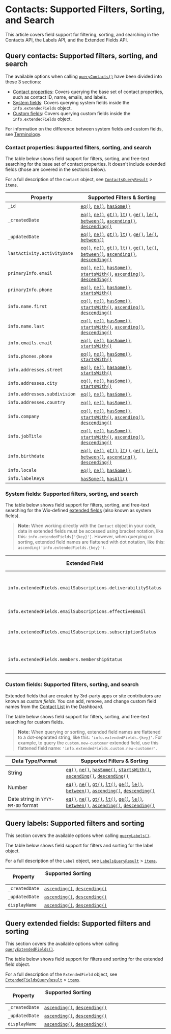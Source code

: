 # Contacts: Supported Filters, Sorting, and Search

This article covers field support for filtering, sorting, and searching
in the Contacts API, the Labels API, and the Extended Fields API.

## Query contacts: Supported filters, sorting, and search

The available options when calling 
[`queryContacts()`](wix-crm-backend/contacts/query-contacts)
have been divided into these 3 sections:

- [Contact properties](#contact-properties-supported-filters,-sorting,-and-search):
  Covers querying the base set of contact properties,
  such as contact ID, name, emails, and labels.
- [System fields](#system-fields-supported-filters,-sorting,-and-search):
  Covers querying system fields inside the `info.extendedFields` object.
- [Custom fields](#custom-fields-supported-filters,-sorting,-and-search):
  Covers querying custom fields inside the `info.extendedFields` object.

For information on the difference between system fields and custom fields,
see [Terminology](contacts/introduction#terminology).

### Contact properties: Supported filters, sorting, and search

The table below shows field support for filters, sorting,
and free-text searching
for the base set of contact properties.
It doesn't include extended fields (those are covered in the sections below).

For a full description of the `Contact` object, see
[`ContactsQueryResult`](wix-crm-backend/contacts/contacts-query-result) >
[`items`](wix-crm-backend/contacts/contacts-query-result/items).

| Property                     | Supported Filters & Sorting                                                                                                                                                                                                                                                                                                                                                                                                                                                                                                                                                                        |
| ---------------------------- | -------------------------------------------------------------------------------------------------------------------------------------------------------------------------------------------------------------------------------------------------------------------------------------------------------------------------------------------------------------------------------------------------------------------------------------------------------------------------------------------------------------------------------------------------------------------------------------------------- |
| `_id`                        | [`eq()`](contacts/contacts-query-builder/eq), [`ne()`](contacts/contacts-query-builder/ne), [`hasSome()`](contacts/contacts-query-builder/has-some)                                                                                                                                                                                                                                                                                                                                                                                                       |
| `_createdDate`               | [`eq()`](contacts/contacts-query-builder/eq), [`ne()`](contacts/contacts-query-builder/ne), [`gt()`](contacts/contacts-query-builder/gt), [`lt()`](contacts/contacts-query-builder/lt), [`ge()`](contacts/contacts-query-builder/ge), [`le()`](contacts/contacts-query-builder/le), [`between()`](contacts/contacts-query-builder/between), [`ascending()`](contacts/contacts-query-builder/ascending), [`descending()`](contacts/contacts-query-builder/descending) |
| `_updatedDate`               | [`eq()`](contacts/contacts-query-builder/eq), [`ne()`](contacts/contacts-query-builder/ne), [`gt()`](contacts/contacts-query-builder/gt), [`lt()`](contacts/contacts-query-builder/lt), [`ge()`](contacts/contacts-query-builder/ge), [`le()`](contacts/contacts-query-builder/le), [`between()`](contacts/contacts-query-builder/between)                                                                                                                                                       |
| `lastActivity.activityDate`  | [`eq()`](contacts/contacts-query-builder/eq), [`ne()`](contacts/contacts-query-builder/ne), [`gt()`](contacts/contacts-query-builder/gt), [`lt()`](contacts/contacts-query-builder/lt), [`ge()`](contacts/contacts-query-builder/ge), [`le()`](contacts/contacts-query-builder/le), [`between()`](contacts/contacts-query-builder/between), [`ascending()`](contacts/contacts-query-builder/ascending), [`descending()`](contacts/contacts-query-builder/descending) |
| `primaryInfo.email`          | [`eq()`](contacts/contacts-query-builder/eq), [`ne()`](contacts/contacts-query-builder/ne), [`hasSome()`](contacts/contacts-query-builder/has-some), [`startsWith()`](contacts/contacts-query-builder/starts-with), [`ascending()`](contacts/contacts-query-builder/ascending), [`descending()`](contacts/contacts-query-builder/descending)                                                                                                                                                                     |
| `primaryInfo.phone`          | [`eq()`](contacts/contacts-query-builder/eq), [`ne()`](contacts/contacts-query-builder/ne), [`hasSome()`](contacts/contacts-query-builder/has-some), [`startsWith()`](contacts/contacts-query-builder/starts-with)                                                                                                                                                                                                                                                                                                                           |
| `info.name.first`            | [`eq()`](contacts/contacts-query-builder/eq), [`ne()`](contacts/contacts-query-builder/ne), [`hasSome()`](contacts/contacts-query-builder/has-some), [`startsWith()`](contacts/contacts-query-builder/starts-with), [`ascending()`](contacts/contacts-query-builder/ascending), [`descending()`](contacts/contacts-query-builder/descending)                                                                                                                                                                     |
| `info.name.last`             | [`eq()`](contacts/contacts-query-builder/eq), [`ne()`](contacts/contacts-query-builder/ne), [`hasSome()`](contacts/contacts-query-builder/has-some), [`startsWith()`](contacts/contacts-query-builder/starts-with), [`ascending()`](contacts/contacts-query-builder/ascending), [`descending()`](contacts/contacts-query-builder/descending)                                                                                                                                                                     |
| `info.emails.email`          | [`eq()`](contacts/contacts-query-builder/eq), [`ne()`](contacts/contacts-query-builder/ne), [`hasSome()`](contacts/contacts-query-builder/has-some), [`startsWith()`](contacts/contacts-query-builder/starts-with)                                                                                                                                                                                                                                                                                                                           |
| `info.phones.phone`          | [`eq()`](contacts/contacts-query-builder/eq), [`ne()`](contacts/contacts-query-builder/ne), [`hasSome()`](contacts/contacts-query-builder/has-some), [`startsWith()`](contacts/contacts-query-builder/starts-with)                                                                                                                                                                                                                                                                                                                           |
| `info.addresses.street`      | [`eq()`](contacts/contacts-query-builder/eq), [`ne()`](contacts/contacts-query-builder/ne), [`hasSome()`](contacts/contacts-query-builder/has-some), [`startsWith()`](contacts/contacts-query-builder/starts-with)                                                                                                                                                                                                                                                                                                                           |
| `info.addresses.city`        | [`eq()`](contacts/contacts-query-builder/eq), [`ne()`](contacts/contacts-query-builder/ne), [`hasSome()`](contacts/contacts-query-builder/has-some), [`startsWith()`](contacts/contacts-query-builder/starts-with)                                                                                                                                                                                                                                                                                                                           |
| `info.addresses.subdivision` | [`eq()`](contacts/contacts-query-builder/eq), [`ne()`](contacts/contacts-query-builder/ne), [`hasSome()`](contacts/contacts-query-builder/has-some),                                                                                                                                                                                                                                                                                                                                                                                                      |
| `info.addresses.country`     | [`eq()`](contacts/contacts-query-builder/eq), [`ne()`](contacts/contacts-query-builder/ne), [`hasSome()`](contacts/contacts-query-builder/has-some),                                                                                                                                                                                                                                                                                                                                                                                                      |
| `info.company`               | [`eq()`](contacts/contacts-query-builder/eq), [`ne()`](contacts/contacts-query-builder/ne), [`hasSome()`](contacts/contacts-query-builder/has-some), [`startsWith()`](contacts/contacts-query-builder/starts-with), [`ascending()`](contacts/contacts-query-builder/ascending), [`descending()`](contacts/contacts-query-builder/descending)                                                                                                                                                                     |
| `info.jobTitle`              | [`eq()`](contacts/contacts-query-builder/eq), [`ne()`](contacts/contacts-query-builder/ne), [`hasSome()`](contacts/contacts-query-builder/has-some), [`startsWith()`](contacts/contacts-query-builder/starts-with), [`ascending()`](contacts/contacts-query-builder/ascending), [`descending()`](contacts/contacts-query-builder/descending)                                                                                                                                                                     |
| `info.birthdate`             | [`eq()`](contacts/contacts-query-builder/eq), [`ne()`](contacts/contacts-query-builder/ne), [`gt()`](contacts/contacts-query-builder/gt), [`lt()`](contacts/contacts-query-builder/lt), [`ge()`](contacts/contacts-query-builder/ge), [`le()`](contacts/contacts-query-builder/le), [`between()`](contacts/contacts-query-builder/between), [`ascending()`](contacts/contacts-query-builder/ascending), [`descending()`](contacts/contacts-query-builder/descending) |
| `info.locale`                | [`eq()`](contacts/contacts-query-builder/eq), [`ne()`](contacts/contacts-query-builder/ne), [`hasSome()`](contacts/contacts-query-builder/has-some),                                                                                                                                                                                                                                                                                                                                                                                                      |
| `info.labelKeys`             | [`hasSome()`](contacts/contacts-query-builder/has-some), [`hasAll()`](contacts/contacts-query-builder/has-all)                                                                                                                                                                                                                                                                                                                                                                                                                                                           |

### System fields: Supported filters, sorting, and search

The table below shows field support for filters, sorting,
and free-text searching
for the Wix-defined
[extended fields](wix-crm-backend/contacts/introduction#about-extended-fields)
(also known as system fields).

> **Note:**
> When working directly with the `Contact` object in your code,
> data in extended fields must be accessed
> using bracket notation, like this:
> `info.extendedFields['{key}']`.
> However, when querying or sorting,
> extended field names are flattened with dot notation, like this:
> `ascending('info.extendedFields.{key}')`.

| Extended Field                                                | Supported Filters & Sorting                                                                                                                                                                              | Supported Values                                                       |
| ------------------------------------------------------------- | -------------------------------------------------------------------------------------------------------------------------------------------------------------------------------------------------------- | ---------------------------------------------------------------------- |
| `info.extendedFields.emailSubscriptions.deliverabilityStatus` | [`eq()`](contacts/contacts-query-builder/eq),[`ne()`](contacts/contacts-query-builder/ne),[`hasSome()`](contacts/contacts-query-builder/has-some)   | `"VALID"`, `"BOUNCED"`, `"SPAM_COMPLAINT"`, `"NOT_SET"`, `"INACTIVE"`. |
| `info.extendedFields.emailSubscriptions.effectiveEmail`       | [`ascending()`](contacts/contacts-query-builder/ascending), [`descending()`](contacts/contacts-query-builder/descending)                                             |                                                                        |
| `info.extendedFields.emailSubscriptions.subscriptionStatus`   | [`eq()`](contacts/contacts-query-builder/eq), [`ne()`](contacts/contacts-query-builder/ne), [`hasSome()`](contacts/contacts-query-builder/has-some) | `"SUBSCRIBED"`, `"UNSUBSCRIBED"`, `"NOT_SET"`, `"PENDING"`.            |
| `info.extendedFields.members.membershipStatus`                | [`eq()`](contacts/contacts-query-builder/eq), [`ne()`](contacts/contacts-query-builder/ne), [`hasSome()`](contacts/contacts-query-builder/has-some) | `"APPROVED"`, `"DENIED"`, `"PENDING"`, `"INACTIVE"`.                   |

### Custom fields: Supported filters, sorting, and search

Extended fields that are created by 3rd-party apps or site contributors
are known as _custom fields_.
You can add, remove, and change custom field names from the
[Contact List](https://www.wix.com/my-account/site-selector/?buttonText=Select%20Site&title=Select%20a%20Site&autoSelectOnSingleSite=true&actionUrl=https:%2F%2Fwww.wix.com%2Fdashboard%2F%7B%7BmetaSiteId%7D%7D%2Fcontacts)
in the Dashboard.

The table below shows field support for filters, sorting,
and free-text searching for custom fields.

> **Note:**
> When querying or sorting,
> extended field names are flattened to a dot-separated string, like this:
> `'info.extendedFields.{key}'`.
> For example, to query the `custom.new-customer` extended field,
> use this flattened field name:
> `'info.extendedFields.custom.new-customer'`.

| Data Type/Format                   | Supported Filters & Sorting                                                                                                                                                                                                                                                                                                                                                                                                                                                                                                                                                                        |
| ---------------------------------- | -------------------------------------------------------------------------------------------------------------------------------------------------------------------------------------------------------------------------------------------------------------------------------------------------------------------------------------------------------------------------------------------------------------------------------------------------------------------------------------------------------------------------------------------------------------------------------------------------- |
| String                             | [`eq()`](contacts/contacts-query-builder/eq), [`ne()`](contacts/contacts-query-builder/ne), [`hasSome()`](contacts/contacts-query-builder/has-some), [`startsWith()`](contacts/contacts-query-builder/starts-with), [`ascending()`](contacts/contacts-query-builder/ascending), [`descending()`](contacts/contacts-query-builder/descending)                                                                                                                                                                     |
| Number                             | [`eq()`](contacts/contacts-query-builder/eq), [`ne()`](contacts/contacts-query-builder/ne), [`gt()`](contacts/contacts-query-builder/gt), [`lt()`](contacts/contacts-query-builder/lt), [`ge()`](contacts/contacts-query-builder/ge), [`le()`](contacts/contacts-query-builder/le), [`between()`](contacts/contacts-query-builder/between), [`ascending()`](contacts/contacts-query-builder/ascending), [`descending()`](contacts/contacts-query-builder/descending) |
| Date string in `YYYY-MM-DD` format | [`eq()`](contacts/contacts-query-builder/eq), [`ne()`](contacts/contacts-query-builder/ne), [`gt()`](contacts/contacts-query-builder/gt), [`lt()`](contacts/contacts-query-builder/lt), [`ge()`](contacts/contacts-query-builder/ge), [`le()`](contacts/contacts-query-builder/le), [`between()`](contacts/contacts-query-builder/between), [`ascending()`](contacts/contacts-query-builder/ascending), [`descending()`](contacts/contacts-query-builder/descending) |

## Query labels: Supported filters and sorting

This section covers the available options when calling
[`queryLabels()`](wix-crm-backend/contacts/query-labels).

The table below shows field support for filters and sorting
for the label object.

For a full description of the `Label` object, see
[`LabelsQueryResult`](wix-crm-backend/contacts/labels-query-result) >
[`items`](wix-crm-backend/contacts/labels-query-result/items).

| Property       | Supported Sorting &nbsp; &nbsp; &nbsp; &nbsp; &nbsp; &nbsp; &nbsp; &nbsp; &nbsp; &nbsp; &nbsp; &nbsp; &nbsp; &nbsp; &nbsp; &nbsp; &nbsp; &nbsp; &nbsp; &nbsp; &nbsp; &nbsp; &nbsp; &nbsp; &nbsp; &nbsp; &nbsp; &nbsp; &nbsp; &nbsp; |
| -------------- | ----------------------------------------------------------------------------------------------------------------------------------------------------------------------------------------------------------------------------------- |
| `_createdDate` | [`ascending()`](wix-crm-backend/contacts/labels-query-builder/ascending), [`descending()`](wix-crm-backend/contacts/labels-query-builder/descending)                                                                                    |
| `_updatedDate` | [`ascending()`](wix-crm-backend/contacts/labels-query-builder/ascending), [`descending()`](wix-crm-backend/contacts/labels-query-builder/descending)                                                                                    |
| `displayName`  | [`ascending()`](wix-crm-backend/contacts/labels-query-builder/ascending), [`descending()`](wix-crm-backend/contacts/labels-query-builder/descending)                                                                                    |

## Query extended fields: Supported filters and sorting

This section covers the available options when calling
[`queryExtendedFields()`](wix-crm-backend/contacts/query-extended-fields).

The table below shows field support for filters and sorting
for the extended field object.

For a full description of the `ExtendedField` object, see
[`ExtendedFieldsQueryResult`](wix-crm-backend/contacts/extended-fields-query-result) >
[`items`](wix-crm-backend/contacts/extended-fields-query-result/items).

| Property       | Supported Sorting &nbsp; &nbsp; &nbsp; &nbsp; &nbsp; &nbsp; &nbsp; &nbsp; &nbsp; &nbsp; &nbsp; &nbsp; &nbsp; &nbsp; &nbsp; &nbsp; &nbsp; &nbsp; &nbsp; &nbsp; &nbsp; &nbsp; &nbsp; &nbsp; &nbsp; &nbsp; &nbsp; &nbsp; &nbsp; &nbsp; |
| -------------- | ----------------------------------------------------------------------------------------------------------------------------------------------------------------------------------------------------------------------------------- |
| `_createdDate` | [`ascending()`](wix-crm-backend/contacts/extended-fields-query-builder/ascending), [`descending()`](wix-crm-backend/contacts/extended-fields-query-builder/descending)                                                                    |
| `_updatedDate` | [`ascending()`](wix-crm-backend/contacts/extended-fields-query-builder/ascending), [`descending()`](wix-crm-backend/contacts/extended-fields-query-builder/descending)                                                                    |
| `displayName`  | [`ascending()`](wix-crm-backend/contacts/extended-fields-query-builder/ascending), [`descending()`](wix-crm-backend/contacts/extended-fields-query-builder/descending)                                                                    |
